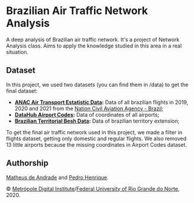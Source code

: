 # Brazilian Air Traffic Network Analysis

A deep analysis of Brazilian air traffic network. It's a project of Network Analysis class. Aims to apply the knowledge studied in this area in a real situation.

## Dataset

In this project, we used two datasets (you can find them in /data) to get the final dataset:

- **[ANAC Air Transport Estatistic Data](https://www.anac.gov.br/assuntos/setor-regulado/empresas/envio-de-informacoes/base-de-dados-estatisticos-do-transporte-aereo):** Data of all brazilian flights in 2019, 2020 and 2021 from the [Nation Civil Aviation Agency - Brazil](https://www.anac.gov.br/en);
- **[DataHub Airport Codes](https://datahub.io/core/airport-codes):** Data of coordinates of all airports;
- **[Brazilian Territorial Besh Data](https://geoftp.ibge.gov.br/organizacao_do_territorio/malhas_territoriais/malhas_municipais/):** Data of brazilian territory extension;

To get the final air traffic network used in this project, we made a filter in flights dataset, getting only domestic and regular flights. We also removed 13 little airports because the missing coordinates in Airport Codes dataset.

## Authorship

[Matheus de Andrade](https://github.com/matheusmas132) and [Pedro Henrique](https://github.com/pedrocardoso5).

©️ [Metrópole Digital Institute](https://imd.ufrn.br/)/[Federal University of Rio Grande do Norte](https://ufrn.br/), 2020.
